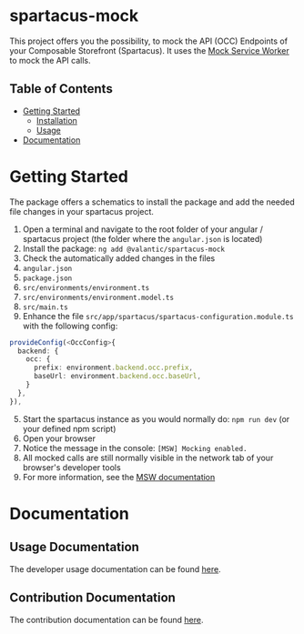 # spartacus-mock

This project offers you the possibility, to mock the API (OCC) Endpoints of your Composable Storefront (Spartacus). It uses the [Mock Service Worker](https://mswjs.io/) to mock the API calls.

## Table of Contents

- [Getting Started](#getting-started)
  - [Installation](#installation)
  - [Usage](#usage)
- [Documentation](#documentation)

# Getting Started

The package offers a schematics to install the package and add the needed file changes in your spartacus project.

1. Open a terminal and navigate to the root folder of your angular / spartacus project (the folder where the `angular.json` is located)
2. Install the package: `ng add @valantic/spartacus-mock`
3. Check the automatically added changes in the files
4. `angular.json`
5. `package.json`
6. `src/environments/environment.ts`
7. `src/environments/environment.model.ts`
8. `src/main.ts`
9. Enhance the file `src/app/spartacus/spartacus-configuration.module.ts` with the following config:

```ts
provideConfig(<OccConfig>{
  backend: {
    occ: {
      prefix: environment.backend.occ.prefix,
      baseUrl: environment.backend.occ.baseUrl,
    }
  },
}),
```

5. Start the spartacus instance as you would normally do: `npm run dev` (or your defined npm script)
6. Open your browser
7. Notice the message in the console: `[MSW] Mocking enabled.`
8. All mocked calls are still normally visible in the network tab of your browser's developer tools
9. For more information, see the [MSW documentation](https://mswjs.io/docs/api/rest)

# Documentation

## Usage Documentation

The developer usage documentation can be found [here](./projects/spartacus-mock/README.md).

## Contribution Documentation

The contribution documentation can be found [here](./CONTRIBUTING.md).
